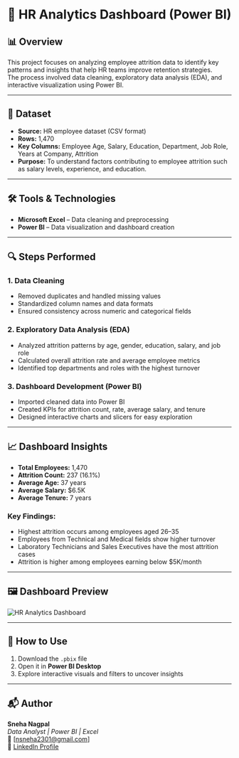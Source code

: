 # 💼 HR Analytics Dashboard (Power BI)

## 📊 Overview
This project focuses on analyzing employee attrition data to identify key patterns and insights that help HR teams improve retention strategies.  
The process involved data cleaning, exploratory data analysis (EDA), and interactive visualization using Power BI.

---

## 🧩 Dataset
- **Source:** HR employee dataset (CSV format)  
- **Rows:** 1,470  
- **Key Columns:** Employee Age, Salary, Education, Department, Job Role, Years at Company, Attrition  
- **Purpose:** To understand factors contributing to employee attrition such as salary levels, experience, and education.

---

## 🛠 Tools & Technologies
- **Microsoft Excel** – Data cleaning and preprocessing  
- **Power BI** – Data visualization and dashboard creation  

---

## 🔍 Steps Performed

### 1. Data Cleaning
- Removed duplicates and handled missing values  
- Standardized column names and data formats  
- Ensured consistency across numeric and categorical fields  

### 2. Exploratory Data Analysis (EDA)
- Analyzed attrition patterns by age, gender, education, salary, and job role  
- Calculated overall attrition rate and average employee metrics  
- Identified top departments and roles with the highest turnover  

### 3. Dashboard Development (Power BI)
- Imported cleaned data into Power BI  
- Created KPIs for attrition count, rate, average salary, and tenure  
- Designed interactive charts and slicers for easy exploration  

---

## 📈 Dashboard Insights
- **Total Employees:** 1,470  
- **Attrition Count:** 237 (16.1%)  
- **Average Age:** 37 years  
- **Average Salary:** $6.5K  
- **Average Tenure:** 7 years  

### Key Findings:
- Highest attrition occurs among employees aged 26–35  
- Employees from Technical and Medical fields show higher turnover  
- Laboratory Technicians and Sales Executives have the most attrition cases  
- Attrition is higher among employees earning below $5K/month  

---

## 🖼 Dashboard Preview
![HR Analytics Dashboard](images/hr_dashboard.png)

---

## 🚀 How to Use
1. Download the `.pbix` file  
2. Open it in **Power BI Desktop**  
3. Explore interactive visuals and filters to uncover insights  

---

## 📬 Author
**Sneha Nagpal**  
*Data Analyst | Power BI | Excel*  
📧 [nsneha2301@gmail.com]  
🔗 [LinkedIn Profile](http://linkedin.com/in/snehanagpal)
